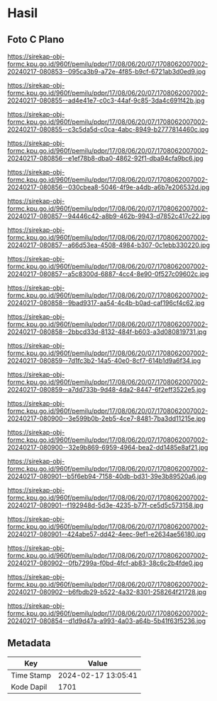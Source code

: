 # Hasil

## Foto C Plano

https://sirekap-obj-formc.kpu.go.id/960f/pemilu/pdpr/17/08/06/20/07/1708062007002-20240217-080853--095ca3b9-a72e-4f85-b9cf-6721ab3d0ed9.jpg

https://sirekap-obj-formc.kpu.go.id/960f/pemilu/pdpr/17/08/06/20/07/1708062007002-20240217-080855--ad4e41e7-c0c3-44af-9c85-3da4c691f42b.jpg

https://sirekap-obj-formc.kpu.go.id/960f/pemilu/pdpr/17/08/06/20/07/1708062007002-20240217-080855--c3c5da5d-c0ca-4abc-8949-b2777814460c.jpg

https://sirekap-obj-formc.kpu.go.id/960f/pemilu/pdpr/17/08/06/20/07/1708062007002-20240217-080856--e1ef78b8-dba0-4862-92f1-dba94cfa9bc6.jpg

https://sirekap-obj-formc.kpu.go.id/960f/pemilu/pdpr/17/08/06/20/07/1708062007002-20240217-080856--030cbea8-5046-4f9e-a4db-a6b7e206532d.jpg

https://sirekap-obj-formc.kpu.go.id/960f/pemilu/pdpr/17/08/06/20/07/1708062007002-20240217-080857--94446c42-a8b9-462b-9943-d7852c417c22.jpg

https://sirekap-obj-formc.kpu.go.id/960f/pemilu/pdpr/17/08/06/20/07/1708062007002-20240217-080857--a66d53ea-4508-4984-b307-0c1ebb330220.jpg

https://sirekap-obj-formc.kpu.go.id/960f/pemilu/pdpr/17/08/06/20/07/1708062007002-20240217-080857--a5c8300d-6887-4cc4-8e90-0f527c09602c.jpg

https://sirekap-obj-formc.kpu.go.id/960f/pemilu/pdpr/17/08/06/20/07/1708062007002-20240217-080858--9bad9317-aa54-4c4b-b0ad-caf196cf4c62.jpg

https://sirekap-obj-formc.kpu.go.id/960f/pemilu/pdpr/17/08/06/20/07/1708062007002-20240217-080858--2bbcd33d-8132-484f-b603-a3d080819731.jpg

https://sirekap-obj-formc.kpu.go.id/960f/pemilu/pdpr/17/08/06/20/07/1708062007002-20240217-080859--7d1fc3b2-14a5-40e0-8cf7-614b1d9a6f34.jpg

https://sirekap-obj-formc.kpu.go.id/960f/pemilu/pdpr/17/08/06/20/07/1708062007002-20240217-080859--a7dd733b-9d48-4da2-8447-6f2eff3522e5.jpg

https://sirekap-obj-formc.kpu.go.id/960f/pemilu/pdpr/17/08/06/20/07/1708062007002-20240217-080900--3e599b0b-2eb5-4ce7-8481-7ba3dd11215e.jpg

https://sirekap-obj-formc.kpu.go.id/960f/pemilu/pdpr/17/08/06/20/07/1708062007002-20240217-080900--32e9b869-6959-4964-bea2-dd1485e8af21.jpg

https://sirekap-obj-formc.kpu.go.id/960f/pemilu/pdpr/17/08/06/20/07/1708062007002-20240217-080901--b5f6eb94-7158-40db-bd31-39e3b89520a6.jpg

https://sirekap-obj-formc.kpu.go.id/960f/pemilu/pdpr/17/08/06/20/07/1708062007002-20240217-080901--f192948d-5d3e-4235-b77f-ce5d5c573158.jpg

https://sirekap-obj-formc.kpu.go.id/960f/pemilu/pdpr/17/08/06/20/07/1708062007002-20240217-080901--424abe57-dd42-4eec-9ef1-e2634ae56180.jpg

https://sirekap-obj-formc.kpu.go.id/960f/pemilu/pdpr/17/08/06/20/07/1708062007002-20240217-080902--0fb7299a-f0bd-4fcf-ab83-38c6c2b4fde0.jpg

https://sirekap-obj-formc.kpu.go.id/960f/pemilu/pdpr/17/08/06/20/07/1708062007002-20240217-080902--b6fbdb29-b522-4a32-8301-258264f21728.jpg

https://sirekap-obj-formc.kpu.go.id/960f/pemilu/pdpr/17/08/06/20/07/1708062007002-20240217-080854--d1d9d47a-a993-4a03-a64b-5b41f63f5236.jpg


## Metadata

| Key        | Value               |
| ---------- | ------------------- |
| Time Stamp | 2024-02-17 13:05:41 |
| Kode Dapil | 1701                |




